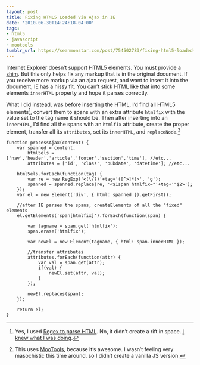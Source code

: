 ```yaml
---
layout: post
title: Fixing HTML5 Loaded Via Ajax in IE
date: '2010-06-30T14:24:18-04:00'
tags:
- html5
- javascript
- mootools
tumblr_url: https://seanmonstar.com/post/754502783/fixing-html5-loaded-via-ajax-in-ie
---
```

Internet Explorer doesn’t support HTML5 elements. You must provide a [shim](http://www.google.com/search?q=ie+html5+shim). But this only helps fix any markup that is in the original document. If you receive more markup via an ajax request, and want to insert it into the document, IE has a hissy fit. You can’t stick HTML like that into some elements `innerHTML` property and hope it parses correctly.

What I did instead, was before inserting the HTML, I’d find all HTML5 elements[^1], convert them to spans with an extra attribute `htmlfix` with the value set to the tag name it should be. Then after inserting into an `innerHTML`, I’d find all the spans with an `htmlfix` attribute, create the proper element, transfer all its `attributes`, set its `innerHTML`, and `replaceNode`.[^2]

    function processAjax(content) {
        var spanned = content,
            html5els = ['nav','header','article','footer','section','time'], //etc...
            attributes = ['id', 'class', 'pubdate', 'datetime']; //etc...
    
        html5els.forEach(function(tag) {
            var re = new RegExp('<(\/?)'+tag+'([^>]*)>', 'g');
            spanned = spanned.replace(re, '<$1span htmlfix="'+tag+'"$2>');
        });
        var el = new Element('div', { html: spanned }).getFirst();
    
        //after IE parses the spans, createElements of all the "fixed" elements
        el.getElements('span[htmlfix]').forEach(function(span) {
    
            var tagname = span.get('htmlfix');
            span.erase('htmlfix');
    
            var newEl = new Element(tagname, { html: span.innerHTML });
    
            //transfer attributes
            attributes.forEach(function(attr) {
                var val = span.get(attr);
                if(val) {
                    newEl.set(attr, val);
                }
            });
    
            newEl.replaces(span);
        });
    
        return el;
    }



[^1]: Yes, I used [Regex to parse HTML](http://stackoverflow.com/questions/1732348/regex-match-open-tags-except-xhtml-self-contained-tags/1732454#1732454). No, it didn’t create a rift in space. [I knew what I was doing](http://www.codinghorror.com/blog/2009/11/parsing-html-the-cthulhu-way.html).

[^2]: This uses [MooTools](http://www.mootools.net), because it’s awesome. I wasn’t feeling very masochistic this time around, so I didn’t create a vanilla JS version.

